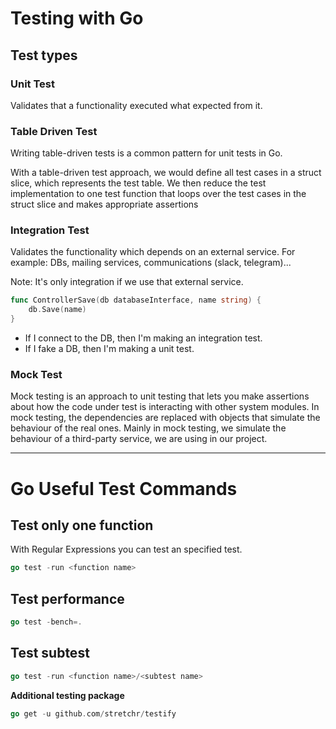 # Testing with Go

## Test types
### Unit Test

Validates that a functionality executed what expected from it.

### Table Driven Test

Writing table-driven tests is a common pattern for unit tests in Go.

With a table-driven test approach, we would define all test cases in a struct slice, which represents the test table. We then reduce the test implementation to one test function that loops over the test cases in the struct slice and makes appropriate assertions

### Integration Test

Validates the functionality which depends on an external service. For example: DBs, mailing services, communications (slack, telegram)...

Note: It's only integration if we use that external service.

```go
func ControllerSave(db databaseInterface, name string) {
    db.Save(name)
}
```

+ If I connect to the DB, then I'm making an integration test.
+ If I fake a DB, then I'm making a unit test.

### Mock Test

Mock testing is an approach to unit testing that lets you make assertions about how the code under test is interacting with other system modules. In mock testing, the dependencies are replaced with objects that simulate the behaviour of the real ones. Mainly in mock testing, we simulate the behaviour of a third-party service, we are using in our project.

---
# Go Useful Test Commands

## Test only one function 

With Regular Expressions you can test an specified test.
```go
go test -run <function name>
```

## Test performance 

```go
go test -bench=.
```

## Test subtest

```go
go test -run <function name>/<subtest name>
````

**Additional testing package**
```go
go get -u github.com/stretchr/testify
```